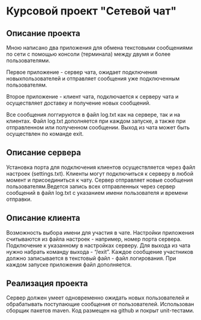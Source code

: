 # Курсовой проект "Сетевой чат"

## Описание проекта

Мною написано два приложения для обмена текстовыми сообщениями по сети с помощью консоли (терминала) между двумя и более пользователями. 

Первое приложение - сервер чата, ожидает подключения новыхпользователей и отправляет сообщения уже подключенным пользователям.

Второе приложение - клиент чата, подключается к серверу чата и осуществляет доставку и получение новых сообщений.

Все сообщения логгируются в файл log.txt как на сервере, так и на клиентах. Файл log.txt  дополняется при каждом запуске, а также при отправленном или полученном сообщении.
Выход из чата может быть осуществлен по команде exit.

## Описание сервера

Установка порта для подключения клиентов осуществляется через файл настроек (settings.txt). Клиенты могут подключиться к серверу в любой момент и присоединиться к чату.
Сервер отправляет новые сообщения пользователям.Ведется запись всех отправленных через сервер сообщений в файл log.txt с указанием имени пользователя и времени отправки.

## Описание клиента

Возможность выбора имени для участия в чате. Настройки приложения считываются из файла настроек - например, номер порта сервера.
Подключение к указанному в настройках серверу. Для выхода из чата нужно набрать команду выхода - “/exit”. Каждое сообщение участников должно записывается в текстовый файл - 
файл логирования. При каждом запуске приложения файл дополняется.

## Реализация проекта

Сервер должен умеет одновременно ожидать новых пользователей и обрабатывать поступающие сообщения от пользователей. Использован сборщик пакетов maven. Код размещен на github 
и покрыт unit-тестами.
